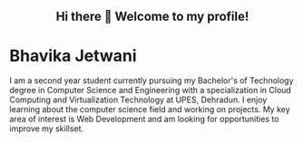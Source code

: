 <html>
  <body>
<h2><center>Hi there 👋 Welcome to my profile! </center></h2>
    <h1> Bhavika Jetwani </h1>
    <p> I am a second year student currently pursuing my Bachelor's of Technology degree in Computer Science and Engineering with a specialization in Cloud Computing and Virtualization Technology at UPES, Dehradun. I enjoy learning about the computer science field and working on projects. My key area of interest is Web Development and am looking for opportunities to improve my skillset. </p>
    

  </body>
  </html>
  
